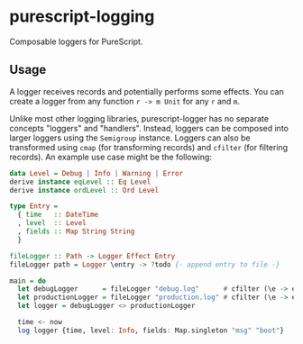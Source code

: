 # purescript-logging

Composable loggers for PureScript.

## Usage

A logger receives records and potentially performs some effects. You can create
a logger from any function `r -> m Unit` for any `r` and `m`.

Unlike most other logging libraries, purescript-logger has no separate concepts
"loggers" and "handlers". Instead, loggers can be composed into larger loggers
using the `Semigroup` instance. Loggers can also be transformed using `cmap`
(for transforming records) and `cfilter` (for filtering records). An example
use case might be the following:

```purescript
data Level = Debug | Info | Warning | Error
derive instance eqLevel :: Eq Level
derive instance ordLevel :: Ord Level

type Entry =
  { time   :: DateTime
  , level  :: Level
  , fields :: Map String String
  }

fileLogger :: Path -> Logger Effect Entry
fileLogger path = Logger \entry -> ?todo {- append entry to file -}

main = do
  let debugLogger      = fileLogger "debug.log"      # cfilter (\e -> e.level == Debug)
  let productionLogger = fileLogger "production.log" # cfilter (\e -> e.level /= Debug)
  let logger = debugLogger <> productionLogger

  time <- now
  log logger {time, level: Info, fields: Map.singleton "msg" "boot"}
```
